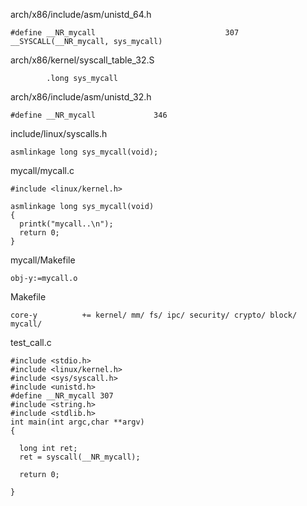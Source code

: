 
arch/x86/include/asm/unistd_64.h
```
#define __NR_mycall                             307
__SYSCALL(__NR_mycall, sys_mycall)
```
arch/x86/kernel/syscall_table_32.S
```
        .long sys_mycall
```     
arch/x86/include/asm/unistd_32.h
```
#define __NR_mycall             346
```
include/linux/syscalls.h
```
asmlinkage long sys_mycall(void);
```
mycall/mycall.c
```
#include <linux/kernel.h>

asmlinkage long sys_mycall(void)
{
  printk("mycall..\n");
  return 0;
}
```
mycall/Makefile
```
obj-y:=mycall.o
```
Makefile
```
core-y          += kernel/ mm/ fs/ ipc/ security/ crypto/ block/ mycall/
```
test_call.c
```
#include <stdio.h>
#include <linux/kernel.h>
#include <sys/syscall.h>
#include <unistd.h>
#define __NR_mycall 307
#include <string.h>
#include <stdlib.h>
int main(int argc,char **argv)
{
 
  long int ret;
  ret = syscall(__NR_mycall);
 
  return 0;
 
}
```
